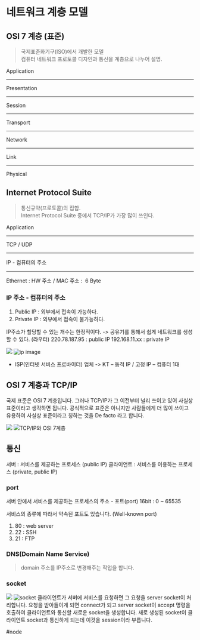 # 네트워크 계층 모델
## OSI 7 계층 (표준)
> 국제표준화기구(ISO)에서 개발한 모델  
> 컴퓨터 네트워크 프로토콜 디자인과 통신을 계층으로 나누어 설명.  
   
Application	
- - - -
Presentation
- - - -
Session
- - - -
Transport    
- - - -
Network      
- - - -
Link 
- - - -
Physical     

## Internet Protocol Suite 
> 통신규약(프로토콜)의 집합.  
>  Internet Protocol Suite 중에서 TCP/IP가 가장 많이 쓰인다.  


 Application
- - - -
TCP / UDP
- - - -
IP - 컴퓨터의 주소
- - - -
Ethernet : HW 주소 / MAC 주소 :  6 Byte

### IP 주소 - 컴퓨터의 주소
1. Public IP :  외부에서 접속이 가능하다.
2. Private IP : 외부에서 접속이 불가능하다.

IP주소가 할당할 수 있는 개수는 한정적이다.
-> 공유기를 통해서 쉽게 네트워크를 생성할 수 있다. (라우터)
220.78.187.95 : public IP
192.168.11.xx : private IP

![](protocol-model/%E1%84%89%E1%85%B3%E1%84%8F%E1%85%B3%E1%84%85%E1%85%B5%E1%86%AB%E1%84%89%E1%85%A3%E1%86%BA%202018-10-08%20%E1%84%8B%E1%85%A9%E1%84%92%E1%85%AE%202.50.10.png)
![ip image](https://user-images.githubusercontent.com/38517815/46728981-0b960100-ccbf-11e8-8ad7-decc4b9788eb.png)
* ISP(인터넷 서비스 프로바이더) 업체
->  KT – 동적 IP / 고정 IP – 컴퓨터 1대 

## OSI 7 계층과 TCP/IP
국제 표준은 OSI 7 계층입니다.
그러나 TCP/IP가 그 이전부터 널리 쓰이고 있어 사실상 표준이라고 생각하면 됩니다.
공식적으로 표준은 아니지만 사람들에게 더 많이 쓰이고 유용하여 사실상 표준이라고 칭하는 것을 De facto 라고 합니다.

![](protocol-model/BE541BD6-1338-4B35-8D8E-4E359FC0C320.png)
![TCP/IP와 OSI 7계층](https://www.google.co.kr/url?sa=i&rct=j&q=&esrc=s&source=images&cd=&ved=2ahUKEwjv5Oi6kfbdAhULWrwKHfxtCcMQjRx6BAgBEAU&url=http%3A%2F%2Fblog.happydong.kr%2F131&psig=AOvVaw0aldl3Jy1fbyFvML3GjbFd&ust=1539063742055956)

## 통신
서버 : 서비스를 제공하는 프로세스 (public IP)
클라이언트 : 서비스를 이용하는 프로세스 (private, public IP)
### port
서버 안에서 서비스를 제공하는 프로세스의 주소 - 포트(port) 
16bit : 0 ~ 65535

서비스의 종류에 따라서 약속된 포트도 있습니다. (Well-known port)
1. 80 : web server
2. 22 : SSH
3. 21 : FTP

### DNS(Domain Name Service)
> domain 주소를 IP주소로 변경해주는 작업을 합니다.  

### socket
![](protocol-model/%E1%84%89%E1%85%B3%E1%84%8F%E1%85%B3%E1%84%85%E1%85%B5%E1%86%AB%E1%84%89%E1%85%A3%E1%86%BA%202018-10-08%20%E1%84%8B%E1%85%A9%E1%84%92%E1%85%AE%202.56.46.png)
![socket](https://user-images.githubusercontent.com/38517815/46729036-2b2d2980-ccbf-11e8-8e46-4f4d0787f0be.png)
클라이언트가 서버에 서비스를 요청하면 그 요청을  server socket이 처리합니다.
요청을 받아들이게 되면 connect가 되고 server socket이 accept 명령을 호출하여  클라이언트와 통신할 새로운 socket을 생성합니다. 새로 생성된 socket이 클라이언트 socket과 통신하게 되는데 이것을 session이라 부릅니다.




#node